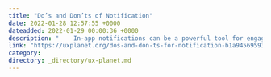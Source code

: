 ```yaml
---
title: "Do’s and Don’ts of Notification"
date: 2022-01-28 12:57:55 +0000
dateadded: 2022-01-29 00:00:36 +0000
description: "    In-app notifications can be a powerful tool for engaging users. Here’s how to turn points of interruption into moments of value.‍  Continue reading on UX Planet »  "
link: "https://uxplanet.org/dos-and-don-ts-for-notification-b1a94569593e?source=rss----819cc2aaeee0---4"
category:
directory: _directory/ux-planet.md
---
```

